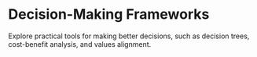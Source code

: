 # Decision-Making Frameworks

Explore practical tools for making better decisions, such as decision trees, cost-benefit analysis, and values alignment.